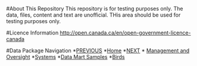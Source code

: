 #About This Repository
This repository is for testing purposes only. The data, files, content and text are unofficial. THis area should be used for testing purposes only.

#Licence Information
http://open.canada.ca/en/open-government-licence-canada

#Data Package Navigation
*[PREVIOUS](data.okfn.org/tools/view?url=https%3A%2F%2Fraw.githubusercontent.com%2Fsamperd%2Fec-datamart%2Fdevelop%2Fdata%2Fdatapackage.json)
*[Home](data.okfn.org/tools/view?url=https%3A%2F%2Fraw.githubusercontent.com%2Fsamperd%2Fec-datamart%2Fdevelop%2Fdata%2Fdatapackage.json)
*[NEXT](data.okfn.org/tools/view?url=https%3A%2F%2Fraw.githubusercontent.com%2Fsamperd%2Fec-datamart%2Fdevelop%2Fdata%2Fmanagementoversight%2Fdatapackage.json)
	* [Management and Oversight](data.okfn.org/tools/view?url=https%3A%2F%2Fraw.githubusercontent.com%2Fsamperd%2Fec-datamart%2Fdevelop%2Fdata%2Fmanagementoversight%2Fdatapackage.json)
		*[Systems](data.okfn.org/tools/view?url=https%3A%2F%2Fraw.githubusercontent.com%2Fsamperd%2Fec-datamart%2Fdevelop%2Fdata%2Fmanagementoversight%2Fsystems%2Fdatapackage.json)
			*[Data Mart Samples](data.okfn.org/tools/view?url=https%3A%2F%2Fraw.githubusercontent.com%2Fsamperd%2Fec-datamart%2Fdevelop%2Fdata%2Fmanagementoversight%2Fsystems%2Fdata-mart-samples%2Fdatapackage.json)
				*[Birds](data.okfn.org/tools/view?url=https%3A%2F%2Fraw.githubusercontent.com%2Fsamperd%2Fec-datamart%2Fdevelop%2Fdata%2Fmanagementoversight%2Fsystems%2Fdata-mart-samples%2Fbirds%2Fdatapackage.json)